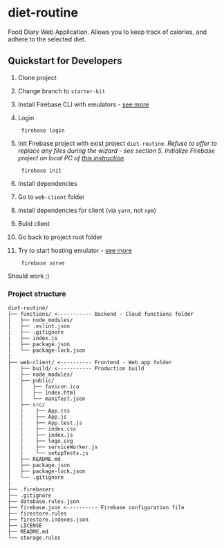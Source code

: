# diet-routine
Food Diary Web Application. Allows you to keep track of calories, and adhere to the selected diet.

## Quickstart for Developers

1. Clone project
1. Change branch to `starter-kit`
1. Install Firebase CLI with emulators - [see more](https://firebase.google.com/docs/emulator-suite/install_and_configure)
1. Login

        firebase login

1. Init Firebase project with exist project `diet-routine`. *Refuse to offer to replace any files during the wizard - see section 5. Initialize Firebase project on local PC of [this instruction](https://github.com/Glajik/diet-routine/issues/13)*

        firebase init

1. Install dependencies
1. Go to `web-client` folder
1. Install dependencies for client (via `yarn`, not `npm`)
1. Build client
1. Go back to project root folder
1. Try to start hosting emulator - [see more](https://firebase.google.com/docs/rules/emulator-setup#install_the)

        firebase serve

Should work ;)

### Project structure

```TEXT
diet-routine/
├── functions/ <----------- Backend - Cloud functions folder
|   ├── node_modules/
|   ├── .eslint.json
|   ├── .gitignore
|   ├── index.js
|   ├── package.json
|   └── package-lock.json
|
├── web-client/ <---------- Frontend - Web app folder
|   ├── build/ <----------- Production build
│   ├── node_modules/
│   ├── public/
│   │   ├── favicon.ico
│   │   ├── index.html
│   │   └── manifest.json
│   ├── src/
│   |    ├── App.css
│   |    ├── App.js
│   |    ├── App.test.js
│   |    ├── index.css
│   |    ├── index.js
│   |    ├── logo.svg
│   |    ├── serviceWorker.js
│   |    └── setupTests.js
│   ├── README.md
│   ├── package.json
│   ├── package-lock.json
│   └── .gitignore
|
├── .firebaserc
├── .gitignore
├── database.rules.json
├── firebase.json <---------- Firebase configuration file
├── firestore.rules
├── firestore.indexes.json
├── LICENSE
├── README.md
└── storage.rules
```
